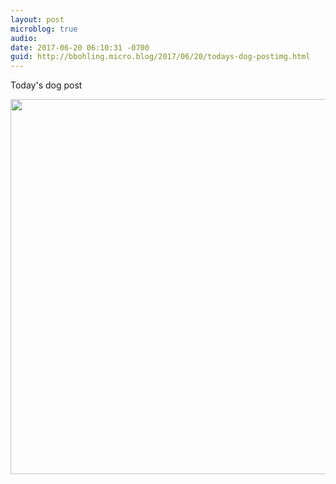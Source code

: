 ```yaml
---
layout: post
microblog: true
audio: 
date: 2017-06-20 06:10:31 -0700
guid: http://bbohling.micro.blog/2017/06/20/todays-dog-postimg.html
---
```

Today's dog post

<img src="http://bbohling.micro.blog/uploads/2017/0dd10d0cee.jpg" width="600" height="600" style="height: auto" />
